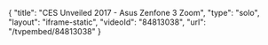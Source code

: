 {
    "title": "CES Unveiled 2017 - Asus Zenfone 3 Zoom",
    "type": "solo",
    "layout": "iframe-static",
    "videoId": "84813038",
    "url": "\/tvpembed\/84813038"
}